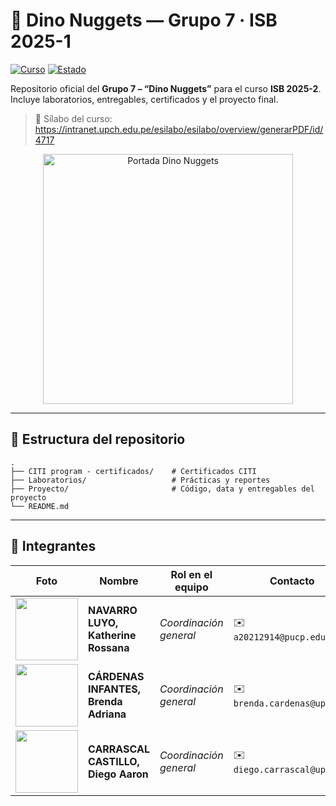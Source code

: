 # 🦖 Dino Nuggets — Grupo 7 · ISB 2025-1
<!--Sintaxis de un badge en Markdown:[![TEXTO-ALT](URL-DE-LA-IMAGEN)](URL-DEL-ENLACE)
- TEXTO-ALT: se muestra si la imagen no carga
- URL-DE-LA-IMAGEN: Dirección URL de la imagen del badge
- URL-DEL-ENLACE: A dónde lleva el badge al hacer clic (página web, archivo o `#` para nada).-->

[![Curso](https://img.shields.io/badge/Curso-ISB_2025--2-1e90ff)](#)
[![Estado](https://img.shields.io/badge/Estado-En_proceso-yellow)](#)

Repositorio oficial del **Grupo 7 – “Dino Nuggets”** para el curso **ISB 2025-2**.  
Incluye laboratorios, entregables, certificados y el proyecto final.

> 📄 Sílabo del curso: <https://intranet.upch.edu.pe/esilabo/esilabo/overview/generarPDF/id/4717>

<p align="center">
  <img src="Imágenes/Portada.gif" alt="Portada Dino Nuggets" width="400"/>
</p>

<!-- separador horizontal grueso -->
---

## 📁 Estructura del repositorio
<!-- Lo que esté dentro de las comillas se va a ver como si fuera código -->
```
.
├── CITI program - certificados/    # Certificados CITI
├── Laboratorios/                   # Prácticas y reportes
├── Proyecto/                       # Código, data y entregables del proyecto
└── README.md
```
---

## 👥 Integrantes
<!-- Sube las fotos a `assets/members/` con formato `nombre-apellido.jpg` y reemplaza las rutas en la tabla. Tamaño sugerido: 320×320 px. -->
| Foto | Nombre | Rol en el equipo | Contacto |
|---|---|---|---|
| <img src="Imágenes/Katherine-foto.png" width="100" /> | **NAVARRO LUYO, Katherine Rossana** | <em> Coordinación general </em> | ✉️ `a20212914@pucp.edu.pe` |
| <img src="assets/members/brenda-cardenas.jpg" width="100" /> | **CÁRDENAS INFANTES, Brenda Adriana** | <em> Coordinación general </em> | ✉️ `brenda.cardenas@upch.pe`|
| <img src="assets/members/diego-carrascal.jpg" width="100" /> | **CARRASCAL CASTILLO, Diego Aaron** | <em> Coordinación general </em> | ✉️ `diego.carrascal@upch.pe`|

<!-- 🖼️ **Cómo agregar fotos:** crea la carpeta `assets/members/`, sube las imágenes y confirma con un _commit_. GitHub mostrará la imagen automáticamente.  -->
